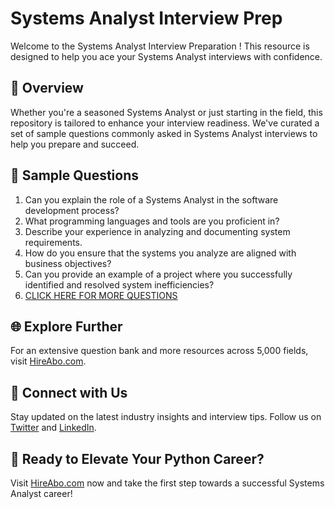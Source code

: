 # Systems Analyst Interview Prep

Welcome to the Systems Analyst Interview Preparation ! This resource is designed to help you ace your Systems Analyst interviews with confidence.

## 🚀 Overview

Whether you're a seasoned Systems Analyst or just starting in the field, this repository is tailored to enhance your interview readiness. We've curated a set of sample questions commonly asked in Systems Analyst interviews to help you prepare and succeed.

## 📝 Sample Questions

1. Can you explain the role of a Systems Analyst in the software development process?
2. What programming languages and tools are you proficient in?
3. Describe your experience in analyzing and documenting system requirements.
4. How do you ensure that the systems you analyze are aligned with business objectives?
5. Can you provide an example of a project where you successfully identified and resolved system inefficiencies?
6. [CLICK HERE FOR MORE QUESTIONS](https://hireabo.com/job/0_0_31/Systems%20Analyst)

## 🌐 Explore Further

For an extensive question bank and more resources across 5,000 fields, visit [HireAbo.com](https://www.hireabo.com).

## 📱 Connect with Us

Stay updated on the latest industry insights and interview tips. Follow us on [Twitter](https://twitter.com/hireabo) and [LinkedIn](https://www.linkedin.com/in/hire-abo-3609972a8/).

## 🚀 Ready to Elevate Your Python Career?

Visit [HireAbo.com](https://www.hireabo.com) now and take the first step towards a successful Systems Analyst career!